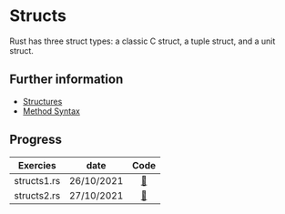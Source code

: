 # Structs

Rust has three struct types: a classic C struct, a tuple struct, and a unit struct.

## Further information

- [Structures](https://doc.rust-lang.org/book/ch05-01-defining-structs.html)
- [Method Syntax](https://doc.rust-lang.org/book/ch05-03-method-syntax.html)

## Progress
| Exercies          | date  | Code |
| :---------------: | :-------: | :---------: |
| structs1.rs | 26/10/2021    | [:link:](./structs1.md) |
| structs2.rs | 27/10/2021    | [:link:](./structs2.md) |